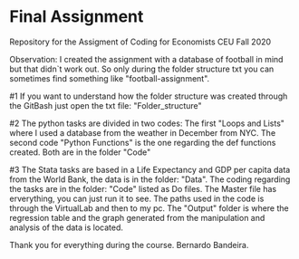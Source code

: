 # Final Assignment
Repository for the Assigment of Coding for Economists CEU Fall 2020

Observation:
I created the assignment with a database of football in mind but that didn`t work out. 
So only during the folder structure txt you can sometimes find something like "football-assignment".

#1 If you want to understand how the folder structure was created through the GitBash just open the txt file: "Folder_structure"

#2 The python tasks are divided in two codes: The first "Loops and Lists" where I used a database from the weather in December from NYC.
The second code "Python Functions" is the one regarding the def functions created. Both are in the folder "Code"

#3 The Stata tasks are based in a Life Expectancy and GDP per capita data from the World Bank, the data is in the folder: "Data".
The coding regarding the tasks are in the folder: "Code" listed as Do files. The Master file has erverything, you can just run it to see.
The paths used in the code is through the VirtualLab and then to my pc.
The "Output" folder is where the regression table and the graph generated from the manipulation and analysis of the data is located.

Thank you for everything during the course.
Bernardo Bandeira.  
